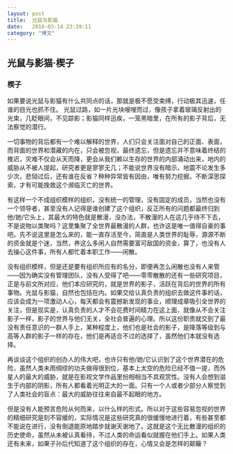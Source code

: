 ```yaml
---
layout: post
title:  光鼠与影猫
date:   2016-03-14 23:39:11
category: "博文"
---
```

## 光鼠与影猫·楔子

### 楔子

如果要说光鼠与影猫有什么共同点的话，那就是极不愿受束缚，行动极其迅速，任谁的目光也抓不住。
光鼠过路，如一片光块嗖嗖而过，像孩子拿着玻璃反射出的光束，几眨眼间，不见踪影；影猫同样迅疾，一笼黑暗里，在所有的影子背后，无法察觉的潜行。

一切事物的背后都有一个难以解释的世界，人们只会关注面对自己的正面、表面，而背面的世界和潜藏的内在，只会被忽视，最终遗忘，但是遗忘并不意味着终结的推迟，灾难不仅会从天而降，更会从我们赖以生存的世界的内部涌动出来，地内的威胁从不被人提起，研究者更是寥寥无几；不能说世界没有暗示，地震不论发生多少次，悲恸过后，还有谁在反省？种种异常皆有因由，唯有努力挖掘，不断深思探索，才有可能挽救这个濒临灭亡的世界。

有这样一个不成组织模样的组织，没有统一的管理，没有固定的成员，当然也没有一个领导者，甚至没有人记得是谁创建了这个组织，反正所有的问题都最终归到他/她/它头上，其最大的特色就是散漫，没办法，不散漫的人在这几乎待不下去，不是说物以类聚吗？这里集聚了全世界最散漫的人群，也许这是唯一值得自豪的事吧。先不说这里是怎么来的，能一直存活至今，简直是人类世界的耻辱，源源不断的资金就是个迷，当然，养这么多闲人自然需要富可敌国的资金，算了，也没有人去操心这件事，所有人都忙着本职工作——闲散。

没有组织模样，但是还是要有组织所应有的名分，即便再怎么闲散也没有人来管——因为确实没有管理团队，没有人受得了吧——零零散散的还有一些研究项目，正是与前文所对应，他们本应研究的，就是世界的影子，活跃在背后的世界的所有事物。光鼠与影猫，自然也包括在内。如果交给认真负责的组织去做这件事的话，应该会成为一项激动人心，每天都会有震撼新发现的事业，顺理成章吸引全世界的关注，但是现实是，认真负责的人才不会花费时间精力在这上面，就像从不会关注影子一样，影子的世界与他们无关，全社会普遍的心理。所以这份职责就交到了最没有责任意识的一群人手上，某种程度上，他们也是社会的影子，是降落等级到与高等人群的影子一样的存在，他们是再适合不过的选择了，虽然他们本就没有选择。

再谈谈这个组织的创办人的伟大吧，也许只有他/她/它认识到了这个世界潜在的危险，虽然人类未雨绸缪的功夫做得很到位，基本上太空的危险已经不值一提，而外星人的最大的威胁，就是在影视文学作品里扮相相当不具观赏性。没有人会想到滋生于内部的阴影，所有人都看着光明正大的一面。只有一个人或者少部分人察觉到了人类社会的盲点：最大的威胁往往来自最不起眼的地方。

但是没有人能预言危险从何而来，以什么样的形式。所以对于这些容易忽视的世界的精细研究是刻不容缓的，实际情况是这些研究真的很缓慢地进行着，有些甚至都不能说在进行，没有倒退能原地踏步就谢天谢地了。这就是这个无比散漫的组织的历史使命，虽然从未被认真看待，不过人类的命运看似就握在他们手上。如果人类还有未来，如果子孙后代知道了这个组织的存在，心情又会是怎样的颠簸？

